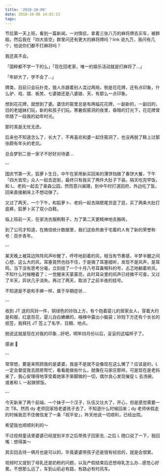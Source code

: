 ```yaml
---
title: '2018-10-08'
date: 2018-10-08 14:02:13
tags:
---
```


节后第一天上班，看到一篇新闻，一对情侣，拿着三张八万的麻将牌去买车，被群殴。然后我在「四大皆空」群里问还有更大的麻将牌吗？link 说九万，我问有几个，他说你们都不打麻将吗？

我还真不会。

「国粹都不学一下的么」「现在回老家，唯一的娱乐活动就是打麻将了...」

「年龄大了，学不会了...」

牌类，目前只会玩扑克，狼人杀跟着别人混过两局，倒是花花牌，还有点印象，什么驴、戏、摆、板凳、七婆娘还是八婆娘、天，有那么一点印象。

想到花花牌，就想到了婆。婆住的窑里总是有两幅花花牌，一副新的，一副旧的，旧的老姐妹们玩，新的和孩子们玩。寒暑假窑洞的夜里，昏暗的灯光下，花花牌曾伴随了一段我的幼年时光。

那时真是无忧无虑。

后来也不知道怎么了，长大了，不再喜欢和婆一起住窑洞了，也没再脱了鞋上过那张颇有年头的老炕。

总会梦到二爸一家子不好好对待婆...

--

国庆节第一天，狐萝卜生日，中午在家用新买回来的薄饼铛做了春饼大餐，下午「四大皆空」众人一起去逛街，最终只有我买了两件大肚子下装。隔天吃完早饭，和 L、老妈一起去了奥森公园，然而意兴阑珊，到中午时打道回府，外边吃了饭，回来直接躺床上不想动弹了。

又过了两天，一个下午，和狐萝卜、老妈一起去隔壁尾货逛了逛，买了两条大肚打底裤，狐萝卜买了双小白鞋。

临上班前一天，在家洗衣服刷鞋子，为了第二天更精神地去搬砖。

到了公司才知道，在微信统计数据里，我们这些热衷于宅着的人有了新的荣誉称号：百步青年。

--

某天晚上被耳边阵阵风声吵醒了，呼呼地刮着的风，相当有节奏感，半梦半醒之间心想，这么大的风，耳塞竟然也挡不住，于是摘了耳塞细听，发现不是风声，是耳鸣，当下没有思考分毫，立刻挂了一个十月八号耳鼻喉科的号，忐忑地躺着听风，不知什么时候睡着了；一觉醒来天蒙蒙亮，此时耳朵里的风声已经微不可查，又过了半天，异状几乎消失。再过了两天，取消了之前半夜的挂号。

不知道是不是和手麻一样，属于孕期症状...

--

收到 JT 送的风铃一件，铜绿色的铃铛上方，有个抱着婴儿的居家女人，穿着大约是和服，红底百花，婴儿白白嫩嫩的，襁褓中露出小脑袋；铃铛下方还有个长长的纸签，我拜托 JT 签上了名字、日期、地点。

她说这就是现在对我的印象...好吧，明年四月份以后，妥妥的这幅样子了。

感谢 🙏

--

常常想，要是来照顾我的是婆婆，我是不是就不会像现在这么懒了？应该是的，L 一定会督促我去厨房帮忙，看看能做些什么，就像在马家庄那样。可是现在是老妈来了，我心安理得地享受着她笨手笨脚做的一切，偶尔良心发现催促 L 去洗碗，或者和 L 一起做顿饭。

--

今天新来了两个前端，一个妹子一个汉子，队伍又壮大了，开心，但是感觉需要一次 TB。然而 dy 老师回家陪老婆孩子去了，不知道什么时候回来；dy 老师休假走的时候我忍不住微信发了一条「祝平安」，昨天他说一切顺利，已经出院。

希望我也顺顺利利的～

不过视频童话里婆婆已经提到半岁之后带孩子回家去...之后 L 随口说了一下，我回嘴：想得美～

其实回去待一俩月也是可以的，毕竟婆婆带孩子还是很有经验的，就是会很累。

视频时又提到了母乳还是奶粉的问题，以及产假结束后还想母乳怎么办...感觉心好累。不想那么远了，车到山前必有路，有路必有时风车。


